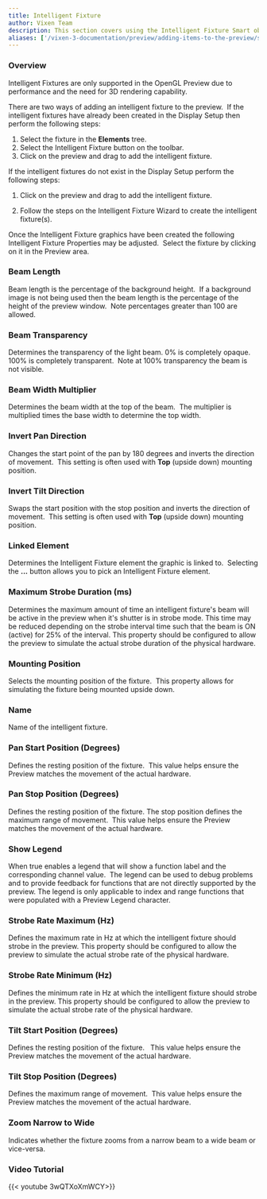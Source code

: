 ```yaml
---
title: Intelligent Fixture
author: Vixen Team
description: This section covers using the Intelligent Fixture Smart object.
aliases: ['/vixen-3-documentation/preview/adding-items-to-the-preview/smart-objects/intelligent-fixture']
---
```


### Overview

Intelligent Fixtures are only supported in the OpenGL Preview due to performance and the need for 3D rendering capability.

There are two ways of adding an intelligent fixture to the preview.  If the intelligent fixtures have already been created in the Display Setup then perform the following steps:

  1. Select the fixture in the **Elements** tree.
  2. Select the Intelligent Fixture button on the toolbar.
  3. Click on the preview and drag to add the intelligent fixture.

If the intelligent fixtures do not exist in the Display Setup perform the following steps:

1. Click on the preview and drag to add the intelligent fixture.

2. Follow the steps on the Intelligent Fixture Wizard to create the intelligent fixture(s).

Once the Intelligent Fixture graphics have been created the following Intelligent Fixture Properties may be adjusted.  Select the fixture by clicking on it in the Preview area.

### Beam Length  

Beam length is the percentage of the background height.  If a background image is not being used then the beam length is the percentage of the height of the preview window.  Note percentages greater than 100 are allowed.

### Beam Transparency

Determines the transparency of the light beam. 0% is completely opaque.  100% is completely transparent.  Note at 100% transparency the beam is not visible. 

### Beam Width Multiplier

Determines the beam width at the top of the beam.  The multiplier is multiplied times the base width to determine the top width.

### Invert Pan Direction

Changes the start point of the pan by 180 degrees and inverts the direction of movement.  This setting is often used with **Top** (upside down) mounting position.

### Invert Tilt Direction

Swaps the start position with the stop position and inverts the direction of movement.  This setting is often used with **Top** (upside down) mounting position.

### Linked Element

Determines the Intelligent Fixture element the graphic is linked to.  Selecting the **...** button allows you to pick an Intelligent Fixture element. 

### Maximum Strobe Duration (ms)

Determines the maximum amount of time an intelligent fixture's beam will be active in the preview when it's shutter is in strobe mode.
This time may be reduced depending on the strobe interval time such that the beam is ON (active) for 25% of the interval.
This property should be configured to allow the preview to simulate the actual strobe duration of the physical hardware.

### Mounting Position

Selects the mounting position of the fixture.  This property allows for simulating the fixture being mounted upside down.

### Name

Name of the intelligent fixture.

### Pan Start Position (Degrees)

Defines the resting position of the fixture.  This value helps ensure the Preview matches the movement of the actual hardware.

### Pan Stop Position (Degrees)

Defines the resting position of the fixture. The stop position defines the maximum range of movement.  This value helps ensure the Preview matches the movement of the actual hardware.

### Show Legend

When true enables a legend that will show a function label and the corresponding channel value.  The legend can be used to debug problems and to provide feedback for functions that are not directly supported by the preview. The legend is only applicable to index and range functions that were populated with a Preview Legend character.

### Strobe Rate Maximum (Hz)

Defines the maximum rate in Hz at which the intelligent fixture should strobe in the preview.
This property should be configured to allow the preview to simulate the actual strobe rate of the physical hardware.

### Strobe Rate Minimum (Hz)

Defines the minimum rate in Hz at which the intelligent fixture should strobe in the preview.
This property should be configured to allow the preview to simulate the actual strobe rate of the physical hardware.

### Tilt Start Position (Degrees)

Defines the resting position of the fixture.   This value helps ensure the Preview matches the movement of the actual hardware.

### Tilt Stop Position (Degrees)

Defines the maximum range of movement.  This value helps ensure the Preview matches the movement of the actual hardware.

### Zoom Narrow to Wide

Indicates whether the fixture zooms from a narrow beam to a wide beam or vice-versa.

### Video Tutorial

{{< youtube 3wQTXoXmWCY>}}
